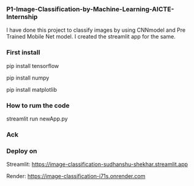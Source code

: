 ### P1-Image-Classification-by-Machine-Learning-AICTE-Internship

I have done this project to classify images by using CNNmodel and Pre Trained Mobile Net model. I created the streamlit app for the same.

### First install

pip install tensorflow

pip install numpy

pip install matplotlib

### How to rum the code
streamlit run newApp.py

### Ack


### Deploy on

Streamlit: https://image-classification-sudhanshu-shekhar.streamlit.app

Render: https://image-classification-i71s.onrender.com
